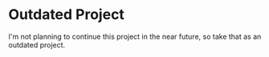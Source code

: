 # Outdated Project

I'm not planning to continue this project in the near future, so take that as an outdated project.
